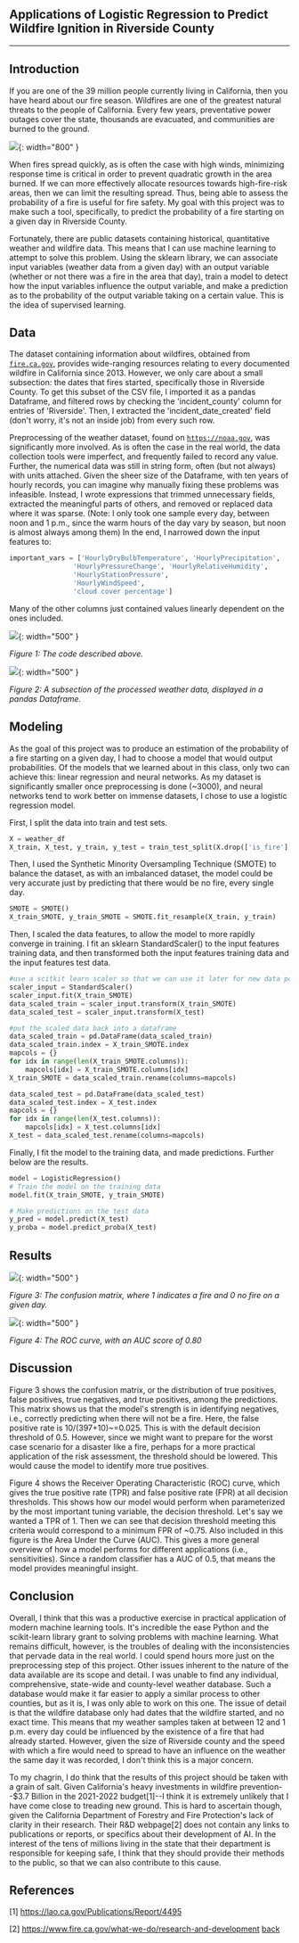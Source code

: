 ## Applications of Logistic Regression to Predict Wildfire Ignition in Riverside County

***

## Introduction 

If you are one of the 39 million people currently living in California, then you have heard about our fire season. Wildfires are one of the greatest natural threats to the people of California. Every few years, preventative power outages cover the state, thousands are evacuated, and communities are burned to the ground.

![](assets/IMG/2023_stats.png){: width="800" }

When fires spread quickly, as is often the case with high winds, minimizing response time is critical in order to prevent quadratic growth in the area burned. If we can more effectively allocate resources towards high-fire-risk areas, then we can limit the resulting spread. Thus, being able to assess the probability of a fire is useful for fire safety. My goal with this project was to make such a tool, specifically, to predict the probability of a fire starting on a given day in Riverside County.

Fortunately, there are public datasets containing historical, quantitative weather and wildfire data. This means that I can use machine learning to attempt to solve this problem. Using the sklearn library, we can associate input variables (weather data from a given day) with an output variable (whether or not there was a fire in the area that day), train a model to detect how the input variables influence the output variable, and make a prediction as to the probability of the output variable taking on a certain value. This is the idea of supervised learning.

## Data

The dataset containing information about wildfires, obtained from [`fire.ca.gov`](https://fire.ca.gov), provides wide-ranging resources relating to every documented wildfire in California since 2013. However, we only care about a small subsection: the dates that fires started, specifically those in Riverside County. To get this subset of the CSV file, I imported it as a pandas Dataframe, and filtered rows by checking the  'incident_county' column for entries of 'Riverside'. Then, I extracted the 'incident_date_created' field (don't worry, it's not an inside job) from every such row.

Preprocessing of the weather dataset, found on [`https://noaa.gov`](https://noaa.gov), was significantly more involved. As is often the case in the real world, the data collection tools were imperfect, and frequently failed to record any value. Further, the numerical data was still in string form, often (but not always) with units attached. Given the sheer size of the Dataframe, with ten years of hourly records, you can imagine why manually fixing these problems was infeasible. Instead, I wrote expressions that trimmed unnecessary fields, extracted the meaningful parts of others, and removed or replaced data where it was sparse. (Note: I only took one sample every day, between noon and 1 p.m., since the warm hours of the day vary by season, but noon is almost always among them) In the end, I narrowed down the input features to:
```python
important_vars = ['HourlyDryBulbTemperature', 'HourlyPrecipitation', 
                'HourlyPressureChange', 'HourlyRelativeHumidity', 
                'HourlyStationPressure', 
                'HourlyWindSpeed', 
                'cloud cover percentage']
```

Many of the other columns just contained values linearly dependent on the ones included.

![](assets/IMG/weather_preprocessing.PNG){: width="500" }

*Figure 1: The code described above.*

![](assets/IMG/dataframe_after_processing.PNG){: width="500" }

*Figure 2: A subsection of the processed weather data, displayed in a pandas Dataframe.*

## Modeling

As the goal of this project was to produce an estimation of the probability of a fire starting on a given day, I had to choose a model that would output probabilities. Of the models that we learned about in this class, only two can achieve this: linear regression and neural networks. As my dataset is significantly smaller once preprocessing is done (~3000), and neural networks tend to work better on immense datasets, I chose to use a logistic regression model. 

First, I split the data into train and test sets.
```python
X = weather_df
X_train, X_test, y_train, y_test = train_test_split(X.drop(['is_fire'], axis=1), X['is_fire'], test_size=0.2)
```

Then, I used the Synthetic Minority Oversampling Technique (SMOTE) to balance the dataset, as with an imbalanced dataset, the model could be very accurate just by predicting that there would be no fire, every single day.
```python
SMOTE = SMOTE()
X_train_SMOTE, y_train_SMOTE = SMOTE.fit_resample(X_train, y_train)
```

Then, I scaled the data features, to allow the model to more rapidly converge in training. I fit an sklearn StandardScaler() to the input features training data, and then transformed both the input features training data and the input features test data.
```python
#use a scitkit learn scaler so that we can use it later for new data points:
scaler_input = StandardScaler()
scaler_input.fit(X_train_SMOTE)
data_scaled_train = scaler_input.transform(X_train_SMOTE)
data_scaled_test = scaler_input.transform(X_test)

#put the scaled data back into a dataframe
data_scaled_train = pd.DataFrame(data_scaled_train)
data_scaled_train.index = X_train_SMOTE.index
mapcols = {}
for idx in range(len(X_train_SMOTE.columns)):
    mapcols[idx] = X_train_SMOTE.columns[idx]
X_train_SMOTE = data_scaled_train.rename(columns=mapcols)

data_scaled_test = pd.DataFrame(data_scaled_test)
data_scaled_test.index = X_test.index
mapcols = {}
for idx in range(len(X_test.columns)):
    mapcols[idx] = X_test.columns[idx]
X_test = data_scaled_test.rename(columns=mapcols)
```

Finally, I fit the model to the training data, and made predictions. Further below are the results.
```python
model = LogisticRegression()
# Train the model on the training data
model.fit(X_train_SMOTE, y_train_SMOTE)

# Make predictions on the test data
y_pred = model.predict(X_test)
y_proba = model.predict_proba(X_test)
```

## Results

![](assets/IMG/conf_mat.PNG){: width="500" }

*Figure 3: The confusion matrix, where 1 indicates a fire and 0 no fire on a given day.*

![](assets/IMG/ROC_curve.PNG){: width="500" }

*Figure 4: The ROC curve, with an AUC score of 0.80*

## Discussion

Figure 3 shows the confusion matrix, or the distribution of true positives, false positives, true negatives, and true positives, among the predictions. This matrix shows us that the model's strength is in identifying negatives, i.e., correctly predicting when there will not be a fire. Here, the false positive rate is 10/(397+10)~=0.025. This is with the default decision threshold of 0.5. However, since we might want to prepare for the worst case scenario for a disaster like a fire, perhaps for a more practical application of the risk assessment, the threshold should be lowered. This would cause the model to identify more true positives.

Figure 4 shows the Receiver Operating Characteristic (ROC) curve, which gives the true positive rate (TPR) and false positive rate (FPR) at all decision thresholds. This shows how our model would perform when parameterized by the most important tuning variable, the decision threshold. Let's say we wanted a TPR of 1. Then we can see that decision threshold meeting this criteria would correspond to a minimum FPR of ~0.75. Also included in this figure is the Area Under the Curve (AUC). This gives a more general overview of how a model performs for different applications (i.e., sensitivities). Since a random classifier has a AUC of 0.5, that means the model provides meaningful insight.

## Conclusion

Overall, I think that this was a productive exercise in practical application of modern machine learning tools. It's incredible the ease Python and the scikit-learn library grant to solving problems with machine learning. What remains difficult, however, is the troubles of dealing with the inconsistencies that pervade data in the real world. I could spend hours more just on the preprocessing step of this project. Other issues inherent to the nature of the data available are its scope and detail. I was unable to find any individual, comprehensive, state-wide and county-level weather database. Such a database would make it far easier to apply a similar process to other counties, but as it is, I was only able to work on this one. The issue of detail is that the wildfire database only had dates that the wildfire started, and no exact time. This means that my weather samples taken at between 12 and 1 p.m. every day could be influenced by the existence of a fire that had already started. However, given the size of Riverside county and the speed with which a fire would need to spread to have an influence on the weather the same day it was recorded, I don't think this is a major concern.

To my chagrin, I do think that the results of this project should be taken with a grain of salt. Given California's heavy investments in wildfire prevention--$3.7 Billion in the 2021-2022 budget[1]--I think it is extremely unlikely that I have come close to treading new ground. This is hard to ascertain though, given the California Department of Forestry and Fire Protection's lack of clarity in their research. Their R&D webpage[2] does not contain any links to publications or reports, or specifics about their development of AI. In the interest of the tens of millions living in the state that their department is responsible for keeping safe, I think that they should provide their methods to the public, so that we can also contribute to this cause.

## References
[1] https://lao.ca.gov/Publications/Report/4495

[2] https://www.fire.ca.gov/what-we-do/research-and-development
[back](./)

